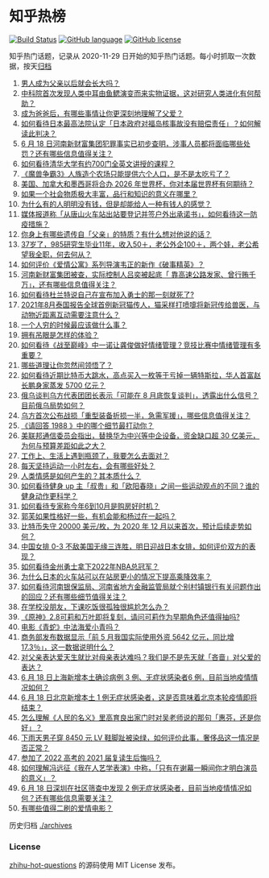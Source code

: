 # 知乎热榜
[![Build Status](https://github.com/ToWeLong/zhihu-hot-questions/workflows/CI/badge.svg)](https://github.com/ToWeLong/zhihu-hot-questions/actions)
[![GitHub language](https://img.shields.io/badge/language-golang-orange.svg)](https://golang.org/)
[![GitHub license](https://img.shields.io/github/license/ToWeLong/zhihu-hot-questions)](https://github.com/ToWeLong/zhihu-hot-questions/blob/main/LICENSE)

知乎热门话题，记录从 2020-11-29 日开始的知乎热门话题。每小时抓取一次数据，按天[归档](./archives)

<!-- BEGIN -->

1. [男人成为父亲以后就会长大吗？](https://www.zhihu.com/question/538213178)
1. [中科院首次发现人类中耳由鱼鳃演变而来实物证据，这对研究人类进化有何帮助？](https://www.zhihu.com/question/535923630)
1. [成为爸爸后，有哪些事情让你更深刻地理解了父爱？](https://www.zhihu.com/question/538201412)
1. [如何看待日本最高法院认定「日本政府对福岛核事故没有赔偿责任」？如何解读此判决？](https://www.zhihu.com/question/538170011)
1. [6 月 18 日河南新财富集团犯罪事实已初步查明，涉事人员都将面临哪些处罚？还有哪些信息值得关注？](https://www.zhihu.com/question/538417595)
1. [如何看待清华大学有约700门全英文讲授的课程？](https://www.zhihu.com/question/537366061)
1. [《魔兽争霸3》人族造个农场只能提供六个人口，是不是太吃亏了？](https://www.zhihu.com/question/306046223)
1. [美国、加拿大和墨西哥将合办 2026 年世界杯，你对本届世界杯有何期待？](https://www.zhihu.com/question/538122462)
1. [如果一个社会物质极大丰富，品行和知识的意义在哪里？](https://www.zhihu.com/question/532755310)
1. [为什么有的人明明没有钱，但是却能给人一种有钱人的感觉？](https://www.zhihu.com/question/305478115)
1. [媒体报道称「从唐山火车站出站要登记并签户外出承诺书」，如何看待这一防疫措施？](https://www.zhihu.com/question/538154751)
1. [你身上有哪些遗传自「父亲」的特质？有什么想对他说的话？](https://www.zhihu.com/question/537982242)
1. [37岁了，985研究生毕业11年，收入50＋，老公外企100＋，两个娃，老公希望我全职，何去何从？](https://www.zhihu.com/question/535501059)
1. [如何评价《爱情公寓》系列导演韦正的新作《破事精英》？](https://www.zhihu.com/question/538289186)
1. [河南新财富集团被查，实际控制人吕奕被起底「 靠高速公路发家、曾行贿千万」，还有哪些信息值得关注？](https://www.zhihu.com/question/538430700)
1. [如何看待杜兰特说自己在宣布加入勇士的那一刻就死了?](https://www.zhihu.com/question/538356706)
1. [2021年8月泰国报告全球首例新冠猫传人，猫采样打喷嚏将新冠传给兽医，与动物近距离互动需要注意什么？](https://www.zhihu.com/question/538423250)
1. [一个人穷的时候最应该做什么事？](https://www.zhihu.com/question/459259055)
1. [拥有吊眼是怎样的体验？](https://www.zhihu.com/question/278260671)
1. [如何看待《战至巅峰》中一诺让龚俊做好情绪管理？竞技比赛中情绪管理有多重要？](https://www.zhihu.com/question/538335410)
1. [哪些道理让你忽然间领悟了？](https://www.zhihu.com/question/503007851)
1. [如何看待近期比特币大跳水，高点买入一枚等于亏掉一辆特斯拉，华人首富赵长鹏身家蒸发 5700 亿元？](https://www.zhihu.com/question/537773563)
1. [俄乌谈判乌方代表团团长表示「可能在 8 月底恢复谈判」，透露出什么信号？目前俄乌局势如何？](https://www.zhihu.com/question/538340791)
1. [乌方首次公布战损「重型装备折损一半，急需军援」，哪些信息值得关注？](https://www.zhihu.com/question/538328930)
1. [《请回答 1988 》中的哪个细节最打动你？](https://www.zhihu.com/question/468859356)
1. [美联邦通信委员会指出，替换华为中兴等中企设备，资金缺口超 30 亿美元，为何与预算差距如此之大？](https://www.zhihu.com/question/538036952)
1. [工作上、生活上遇到瓶颈了，我要怎么去面对？](https://www.zhihu.com/question/538314249)
1. [每天坚持运动一小时左右，会有哪些好处？](https://www.zhihu.com/question/534888239)
1. [人类情感是如何产生的？其本质什么？](https://www.zhihu.com/question/310769236)
1. [如何看待健身 up 主「叔贵」和「欧阳春晓」之间一些运动观点的不同？谁的健身动作更科学？](https://www.zhihu.com/question/474156556)
1. [如何看待专家称今年6到10月是购房好时机？](https://www.zhihu.com/question/533559865)
1. [郭芙如果性格好一些，有机会能和杨过在一起吗？](https://www.zhihu.com/question/526627453)
1. [比特币失守 20000 美元/枚，为 2020 年 12 月以来首次，预计后续走势如何？](https://www.zhihu.com/question/538327070)
1. [中国女排 0-3 不敌美国无缘三连胜，明日迎战日本女排，如何评价双方的表现？](https://www.zhihu.com/question/538359986)
1. [如何看待金州勇士拿下2022年NBA总冠军？](https://www.zhihu.com/question/538153943)
1. [为什么日本的火车站可以在站房更小的情况下提高乘降效率？](https://www.zhihu.com/question/307237682)
1. [如何看待河南银保监局、河南省地方金融监管局就个别村镇银行有关问题作出的回应？还有哪些细节值得关注？](https://www.zhihu.com/question/538367322)
1. [在学校没朋友，下课吃饭很孤独很尴尬怎么办？](https://www.zhihu.com/question/538239142)
1. [《原神》2.8可莉和万叶即将复刻，请问可莉作为早期角色还值得抽吗?](https://www.zhihu.com/question/538356294)
1. [电影《青蛇》中法海爱小青吗？](https://www.zhihu.com/question/40445531)
1. [商务部发布数据显示「前 5 月我国实际使用外资 5642 亿元，同比增17.3％」，这一数据说明什么？](https://www.zhihu.com/question/537647567)
1. [对父亲表达爱天生就比对母亲表达难吗？我们是不是先天就「吝啬」对父爱的表达？](https://www.zhihu.com/question/538397114)
1. [6 月 18 日上海新增本土确诊病例 3 例、无症状感染者6 例，目前当地疫情情况如何？](https://www.zhihu.com/question/538418761)
1. [6 月 18 日北京新增本土 1 例无症状感染者，这是否意味着北京本轮疫情即将结束？](https://www.zhihu.com/question/538419020)
1. [怎么理解《人民的名义》里高育良出家门时对吴老师说的那句「惠芬，还是你好」？](https://www.zhihu.com/question/59120597)
1. [下雨天男子穿 8450 元 LV 鞋脚趾被染绿，如何评价此事，奢侈品这一情况是否正常？](https://www.zhihu.com/question/537654914)
1. [参加了 2022 高考的 2021 届复读生后悔吗？](https://www.zhihu.com/question/536972359)
1. [如何理解冯远征《我在人艺学表演》中称，「只有在谢幕一瞬间你才明白演员的意义」？](https://www.zhihu.com/question/538149152)
1. [6 月 18 日深圳在社区筛查中发现 2 例无症状感染者，目前当地疫情情况如何？还有哪些信息需要关注？](https://www.zhihu.com/question/538354412)
1. [有哪些值得二刷的爱情电影？](https://www.zhihu.com/question/499774388)

<!-- END -->

历史归档 [./archives](./archives)


### License
[zhihu-hot-questions](https://github.com/towelong/zhihu-hot-questions) 的源码使用 MIT License 发布。